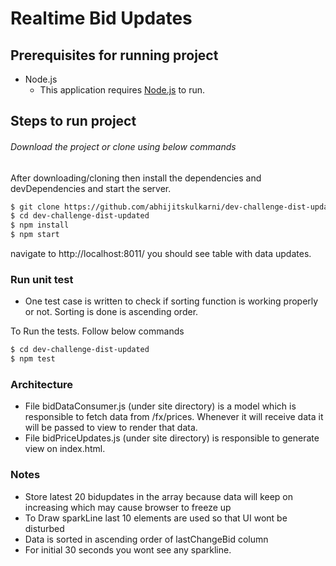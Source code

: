 # Realtime Bid Updates

## Prerequisites for running project
- Node.js
    - This application requires [Node.js](https://nodejs.org/)  to run.
## Steps to run project 

###### Download the project or clone using below commands
After downloading/cloning then install the dependencies and devDependencies and start the server.

```sh
$ git clone https://github.com/abhijitskulkarni/dev-challenge-dist-updated.git
$ cd dev-challenge-dist-updated
$ npm install  
$ npm start
```
navigate to http://localhost:8011/ you should see table with data updates.

### Run unit test
- One test case is written to check if sorting function is working properly or not.
  Sorting is done is ascending order.

To Run the tests. Follow below commands 
```sh
$ cd dev-challenge-dist-updated
$ npm test  
```

### Architecture
- File bidDataConsumer.js (under site directory) is a model which is responsible to fetch data from /fx/prices. Whenever it will receive data it will be passed to view to render that data.
- File bidPriceUpdates.js (under site directory) is responsible to generate view on    index.html.

### Notes
- Store latest 20 bidupdates in the array because data will keep on increasing which      may cause browser to freeze up
- To Draw sparkLine last 10 elements are used so that UI wont be disturbed
- Data is sorted in ascending order of lastChangeBid column
- For initial 30 seconds you wont see any sparkline. 